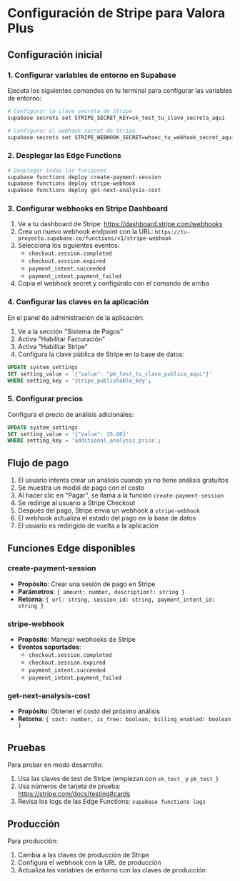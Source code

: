 # Configuración de Stripe para Valora Plus

## Configuración inicial

### 1. Configurar variables de entorno en Supabase

Ejecuta los siguientes comandos en tu terminal para configurar las variables de entorno:

```bash
# Configurar la clave secreta de Stripe
supabase secrets set STRIPE_SECRET_KEY=sk_test_tu_clave_secreta_aqui

# Configurar el webhook secret de Stripe
supabase secrets set STRIPE_WEBHOOK_SECRET=whsec_tu_webhook_secret_aqui
```

### 2. Desplegar las Edge Functions

```bash
# Desplegar todas las funciones
supabase functions deploy create-payment-session
supabase functions deploy stripe-webhook
supabase functions deploy get-next-analysis-cost
```

### 3. Configurar webhooks en Stripe Dashboard

1. Ve a tu dashboard de Stripe: https://dashboard.stripe.com/webhooks
2. Crea un nuevo webhook endpoint con la URL: `https://tu-proyecto.supabase.co/functions/v1/stripe-webhook`
3. Selecciona los siguientes eventos:
   - `checkout.session.completed`
   - `checkout.session.expired`
   - `payment_intent.succeeded`
   - `payment_intent.payment_failed`
4. Copia el webhook secret y configúralo con el comando de arriba

### 4. Configurar las claves en la aplicación

En el panel de administración de la aplicación:

1. Ve a la sección "Sistema de Pagos"
2. Activa "Habilitar Facturación"
3. Activa "Habilitar Stripe"
4. Configura la clave pública de Stripe en la base de datos:

```sql
UPDATE system_settings 
SET setting_value = '{"value": "pk_test_tu_clave_publica_aqui"}'
WHERE setting_key = 'stripe_publishable_key';
```

### 5. Configurar precios

Configura el precio de análisis adicionales:

```sql
UPDATE system_settings 
SET setting_value = '{"value": 25.00}'
WHERE setting_key = 'additional_analysis_price';
```

## Flujo de pago

1. El usuario intenta crear un análisis cuando ya no tiene análisis gratuitos
2. Se muestra un modal de pago con el costo
3. Al hacer clic en "Pagar", se llama a la función `create-payment-session`
4. Se redirige al usuario a Stripe Checkout
5. Después del pago, Stripe envía un webhook a `stripe-webhook`
6. El webhook actualiza el estado del pago en la base de datos
7. El usuario es redirigido de vuelta a la aplicación

## Funciones Edge disponibles

### create-payment-session
- **Propósito**: Crear una sesión de pago en Stripe
- **Parámetros**: `{ amount: number, description?: string }`
- **Retorna**: `{ url: string, session_id: string, payment_intent_id: string }`

### stripe-webhook
- **Propósito**: Manejar webhooks de Stripe
- **Eventos soportados**: 
  - `checkout.session.completed`
  - `checkout.session.expired`
  - `payment_intent.succeeded`
  - `payment_intent.payment_failed`

### get-next-analysis-cost
- **Propósito**: Obtener el costo del próximo análisis
- **Retorna**: `{ cost: number, is_free: boolean, billing_enabled: boolean }`

## Pruebas

Para probar en modo desarrollo:

1. Usa las claves de test de Stripe (empiezan con `sk_test_` y `pk_test_`)
2. Usa números de tarjeta de prueba: https://stripe.com/docs/testing#cards
3. Revisa los logs de las Edge Functions: `supabase functions logs`

## Producción

Para producción:

1. Cambia a las claves de producción de Stripe
2. Configura el webhook con la URL de producción
3. Actualiza las variables de entorno con las claves de producción